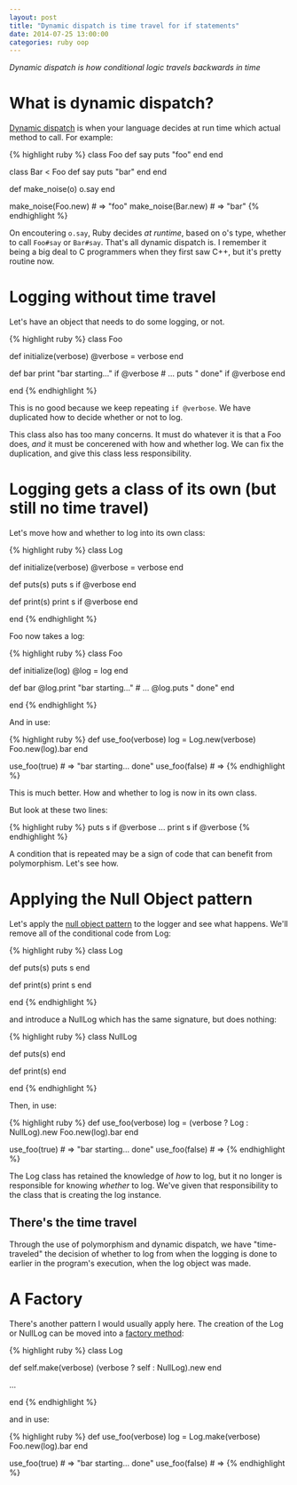 ```yaml
---
layout: post
title: "Dynamic dispatch is time travel for if statements"
date: 2014-07-25 13:00:00
categories: ruby oop
---
```


_Dynamic dispatch is how conditional logic travels backwards in time_

# What is dynamic dispatch?

[Dynamic dispatch](http://en.wikipedia.org/wiki/Dynamic_dispatch) is
when your language decides at run time which actual method to call.
For example:

{% highlight ruby %}
class Foo
  def say
    puts "foo"
  end
end

class Bar < Foo
  def say
    puts "bar"
  end
end

def make_noise(o)
  o.say
end

make_noise(Foo.new)    # => "foo"
make_noise(Bar.new)    # => "bar"
{% endhighlight %}

On encoutering `o.say`, Ruby decides _at runtime_, based on o's type,
whether to call `Foo#say` or `Bar#say`.  That's all dynamic dispatch
is.  I remember it being a big deal to C programmers when they first
saw C++, but it's pretty routine now.

# Logging without time travel

Let's have an object that needs to do some logging, or not.

{% highlight ruby %}
class Foo

  def initialize(verbose)
    @verbose = verbose
  end

  def bar
    print "bar starting..." if @verbose
    # ...
    puts " done" if @verbose
  end

end
{% endhighlight %}

This is no good because we keep repeating `if @verbose`.  We have
duplicated how to decide whether or not to log.

This class also has too many concerns.  It must do whatever it is that
a Foo does, _and_ it must be concerened with how and whether log.  We
can fix the duplication, and give this class less responsibility.

# Logging gets a class of its own (but still no time travel)

Let's move how and whether to log into its own class:

{% highlight ruby %}
class Log

  def initialize(verbose)
    @verbose = verbose
  end

  def puts(s)
    puts s if @verbose
  end

  def print(s)
    print s if @verbose
  end

end
{% endhighlight %}

Foo now takes a log:

{% highlight ruby %}
class Foo

  def initialize(log)
    @log = log
  end

  def bar
    @log.print "bar starting..."
    # ...
    @log.puts " done"
  end

end
{% endhighlight %}

And in use:

{% highlight ruby %}
def use_foo(verbose)
  log = Log.new(verbose)
  Foo.new(log).bar
end

use_foo(true)    # => "bar starting... done"
use_foo(false)   # =>
{% endhighlight %}

This is much better.  How and whether to log is now in its own class.

But look at these two lines:

{% highlight ruby %}
    puts s if @verbose
    ...
    print s if @verbose
{% endhighlight %}

A condition that is repeated may be a sign of code that can benefit
from polymorphism.  Let's see how.

# Applying the Null Object pattern

Let's apply the [null object
pattern](http://en.wikipedia.org/wiki/Null_Object_pattern) to the
logger and see what happens.  We'll remove all of the conditional code
from Log:

{% highlight ruby %}
class Log

  def puts(s)
    puts s
  end

  def print(s)
    print s
  end

end
{% endhighlight %}

and introduce a NullLog which has the same signature, but does nothing:

{% highlight ruby %}
class NullLog

  def puts(s)
  end

  def print(s)
  end

end
{% endhighlight %}

Then, in use:

{% highlight ruby %}
def use_foo(verbose)
  log = (verbose ? Log : NullLog).new
  Foo.new(log).bar
end

use_foo(true)    # => "bar starting... done"
use_foo(false)   # =>
{% endhighlight %}

The Log class has retained the knowledge of _how_ to log, but it no
longer is responsible for knowing _whether_ to log.  We've given that
responsibility to the class that is creating the log instance.

## There's the time travel

Through the use of polymorphism and dynamic dispatch, we have
"time-traveled" the decision of whether to log from when the logging
is done to earlier in the program's execution, when the log object was
made.

# A Factory

There's another pattern I would usually apply here.  The creation of
the Log or NullLog can be moved into a [factory
method](http://en.wikipedia.org/wiki/Factory_%28object-oriented_programming%29):

{% highlight ruby %}
class Log

  def self.make(verbose)
    (verbose ? self : NullLog).new
  end

  ...

end
{% endhighlight %}

and in use:

{% highlight ruby %}
def use_foo(verbose)
  log = Log.make(verbose)
  Foo.new(log).bar
end

use_foo(true)    # => "bar starting... done"
use_foo(false)   # =>
{% endhighlight %}
